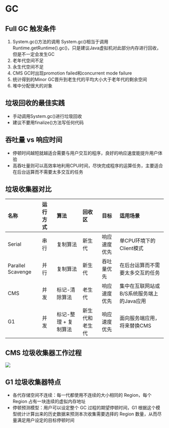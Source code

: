# GC
## Full GC 触发条件
1. System.gc()方法的调用
System.gc()相当于调用Runtime.getRuntime().gc()，只是建议Java虚拟机对此部分内存进行回收，但是不一定会发生GC
2. 老年代空间不足
3. 永生代空间不足
4. CMS GC时出现promotion failed和concurrent mode failure
5. 统计得到的Minor GC晋升到老生代的平均大小大于老年代的剩余空间
6. 堆中分配很大的对象

## 垃圾回收的最佳实践
- 手动调用System.gc()进行垃圾回收
- 建议不要用finalize()方法写任何代码

## 吞吐量 vs 响应时间
- 停顿时间越短就越适合需要与用户交互的程序，良好的响应速度能提升用户体验
- 高吞吐量则可以高效率地利用CPU时间，尽快完成程序的运算任务，主要适合在后台运算而不需要太多交互的任务

## 垃圾收集器对比
| 名称 | 运行方式 | 算法 | 回收区 | 目标 | 适用场景 |
| :----- | :----- | :----- | :----- | :----- | :----- |
| Serial | 串行 | 复制算法 | 新生代 | 响应速度优先 | 单CPU环境下的Client模式 |
| Parallel Scavenge | 并行 | 复制算法 | 新生代 | 吞吐量优先 | 在后台运算而不需要太多交互的任务 |
| CMS | 并发 | 标记-清除算法 | 老生代 | 响应速度优先 | 集中在互联网站或B/S系统服务端上的Java应用 |
| G1 | 并发 | 标记-整理 + 复制算法 | 新生代和老生代 | 响应速度优先 | 面向服务端应用，将来替换CMS |

## CMS 垃圾收集器工作过程
![](http://osbdeld5c.bkt.clouddn.com/18-3-29/31956834.jpg)

## G1 垃圾收集器特点
- 各代存储空间不连续：每一代都使用不连续的大小相同的 Region，每个 Region 占有一块连续的虚拟内存地址
- 停顿预测模型：用户可以设定整个 GC 过程的期望停顿时间，G1 根据这个模型统计计算出来的历史数据来预测本次收集需要选择的 Region 数量，从而尽量满足用户设定的目标停顿时间